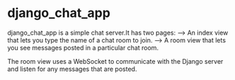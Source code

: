 # django_chat_app
django_chat_app is a simple chat server.It has two pages:
   --> An index view that lets you type the name of a chat room to join.
   --> A room view that lets you see messages posted in a particular chat room.
   
The room view uses a WebSocket to communicate with the Django server and listen for any messages that are posted.
